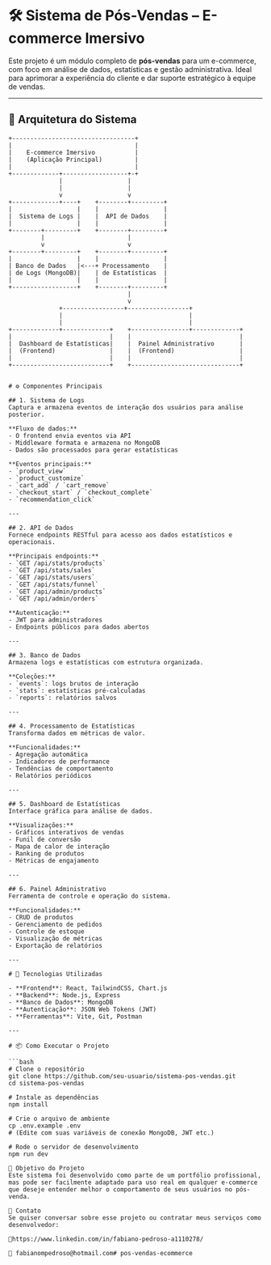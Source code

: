 # 🛠️ Sistema de Pós-Vendas – E-commerce Imersivo

Este projeto é um módulo completo de **pós-vendas** para um e-commerce, com foco em análise de dados, estatísticas e gestão administrativa. Ideal para aprimorar a experiência do cliente e dar suporte estratégico à equipe de vendas.

---

## 📐 Arquitetura do Sistema

```text
+----------------------------------+
|                                  |
|    E-commerce Imersivo           |
|    (Aplicação Principal)         |
|                                  |
+-------------+------------------+-+
              |                  |
              |                  |
              v                  v
+-------------+----+    +--------+---------+
|                  |    |                  |
|  Sistema de Logs |    |  API de Dados    |
|                  |    |                  |
+--------+---------+    +--------+---------+
         |                       |
         v                       v
+--------+---------+    +--------+---------+
|                  |    |                  |
| Banco de Dados   |<---+ Processamento    |
| de Logs (MongoDB)|    | de Estatísticas  |
|                  |    |                  |
+------------------+    +--------+---------+
                                 |
                                 v
              +-----------------+-----------------+
              |                                   |
              |                                   |
+-------------+-------------+    +----------------+-------------+
|                           |    |                              |
|  Dashboard de Estatísticas|    |  Painel Administrativo       |
|  (Frontend)               |    |  (Frontend)                  |
|                           |    |                              |
+---------------------------+    +------------------------------+


# ⚙️ Componentes Principais

## 1. Sistema de Logs
Captura e armazena eventos de interação dos usuários para análise posterior.

**Fluxo de dados:**
- O frontend envia eventos via API
- Middleware formata e armazena no MongoDB
- Dados são processados para gerar estatísticas

**Eventos principais:**
- `product_view`
- `product_customize`
- `cart_add` / `cart_remove`
- `checkout_start` / `checkout_complete`
- `recommendation_click`

---

## 2. API de Dados
Fornece endpoints RESTful para acesso aos dados estatísticos e operacionais.

**Principais endpoints:**
- `GET /api/stats/products`
- `GET /api/stats/sales`
- `GET /api/stats/users`
- `GET /api/stats/funnel`
- `GET /api/admin/products`
- `GET /api/admin/orders`

**Autenticação:**
- JWT para administradores
- Endpoints públicos para dados abertos

---

## 3. Banco de Dados
Armazena logs e estatísticas com estrutura organizada.

**Coleções:**
- `events`: logs brutos de interação
- `stats`: estatísticas pré-calculadas
- `reports`: relatórios salvos

---

## 4. Processamento de Estatísticas
Transforma dados em métricas de valor.

**Funcionalidades:**
- Agregação automática
- Indicadores de performance
- Tendências de comportamento
- Relatórios periódicos

---

## 5. Dashboard de Estatísticas
Interface gráfica para análise de dados.

**Visualizações:**
- Gráficos interativos de vendas
- Funil de conversão
- Mapa de calor de interação
- Ranking de produtos
- Métricas de engajamento

---

## 6. Painel Administrativo
Ferramenta de controle e operação do sistema.

**Funcionalidades:**
- CRUD de produtos
- Gerenciamento de pedidos
- Controle de estoque
- Visualização de métricas
- Exportação de relatórios

---

# 🚀 Tecnologias Utilizadas

- **Frontend**: React, TailwindCSS, Chart.js  
- **Backend**: Node.js, Express  
- **Banco de Dados**: MongoDB  
- **Autenticação**: JSON Web Tokens (JWT)  
- **Ferramentas**: Vite, Git, Postman

---

# 📦 Como Executar o Projeto

```bash
# Clone o repositório
git clone https://github.com/seu-usuario/sistema-pos-vendas.git
cd sistema-pos-vendas

# Instale as dependências
npm install

# Crie o arquivo de ambiente
cp .env.example .env
# (Edite com suas variáveis de conexão MongoDB, JWT etc.)

# Rode o servidor de desenvolvimento
npm run dev

🎯 Objetivo do Projeto
Este sistema foi desenvolvido como parte de um portfólio profissional, mas pode ser facilmente adaptado para uso real em qualquer e-commerce que deseje entender melhor o comportamento de seus usuários no pós-venda.

📮 Contato
Se quiser conversar sobre esse projeto ou contratar meus serviços como desenvolvedor:

💼https://www.linkedin.com/in/fabiano-pedroso-a1110278/

📧 fabianompedroso@hotmail.com#   p o s - v e n d a s - e c o m m e r c e  
 